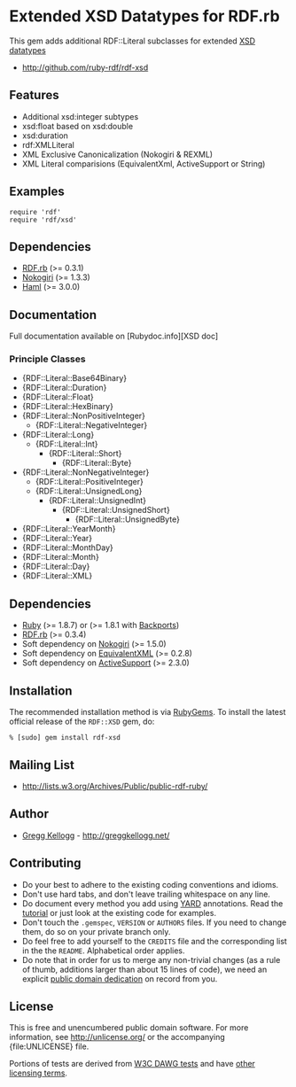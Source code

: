 # Extended XSD Datatypes for RDF.rb

This gem adds additional RDF::Literal subclasses for extended [XSD datatypes][]

* <http://github.com/ruby-rdf/rdf-xsd>

## Features

* Additional xsd:integer subtypes
* xsd:float based on xsd:double
* xsd:duration
* rdf:XMLLiteral
* XML Exclusive Canonicalization (Nokogiri & REXML)
* XML Literal comparisions (EquivalentXml, ActiveSupport or String)

## Examples

    require 'rdf'
    require 'rdf/xsd'

## Dependencies
* [RDF.rb](http://rubygems.org/gems/rdf) (>= 0.3.1)
* [Nokogiri](http://rubygems.org/gems/nokogiri) (>= 1.3.3)
* [Haml](https://rubygems.org/gems/haml) (>= 3.0.0)

## Documentation
Full documentation available on [Rubydoc.info][XSD doc]

### Principle Classes
* {RDF::Literal::Base64Binary}
* {RDF::Literal::Duration}
* {RDF::Literal::Float}
* {RDF::Literal::HexBinary}
* {RDF::Literal::NonPositiveInteger}
  * {RDF::Literal::NegativeInteger}
* {RDF::Literal::Long}
  * {RDF::Literal::Int}
    * {RDF::Literal::Short}
      * {RDF::Literal::Byte}
* {RDF::Literal::NonNegativeInteger}
  * {RDF::Literal::PositiveInteger}
  * {RDF::Literal::UnsignedLong}
    * {RDF::Literal::UnsignedInt}
      * {RDF::Literal::UnsignedShort}
        * {RDF::Literal::UnsignedByte}
* {RDF::Literal::YearMonth}
* {RDF::Literal::Year}
* {RDF::Literal::MonthDay}
* {RDF::Literal::Month}
* {RDF::Literal::Day}
* {RDF::Literal::XML}

## Dependencies

* [Ruby](http://ruby-lang.org/) (>= 1.8.7) or (>= 1.8.1 with [Backports][])
* [RDF.rb](http://rubygems.org/gems/rdf) (>= 0.3.4)
* Soft dependency on [Nokogiri](http://rubygems.org/gems/nokogiri) (>= 1.5.0)
* Soft dependency on [EquivalentXML](http://rubygems.org/gems/equivalent-xml) (>= 0.2.8)
* Soft dependency on [ActiveSupport](http://rubygems.org/gems/activesupport) (>= 2.3.0)

## Installation

The recommended installation method is via [RubyGems](http://rubygems.org/).
To install the latest official release of the `RDF::XSD` gem, do:

    % [sudo] gem install rdf-xsd

## Mailing List

* <http://lists.w3.org/Archives/Public/public-rdf-ruby/>

## Author

* [Gregg Kellogg](http://github.com/gkellogg) - <http://greggkellogg.net/>

Contributing
------------

* Do your best to adhere to the existing coding conventions and idioms.
* Don't use hard tabs, and don't leave trailing whitespace on any line.
* Do document every method you add using [YARD][] annotations. Read the
  [tutorial][YARD-GS] or just look at the existing code for examples.
* Don't touch the `.gemspec`, `VERSION` or `AUTHORS` files. If you need to
  change them, do so on your private branch only.
* Do feel free to add yourself to the `CREDITS` file and the corresponding
  list in the the `README`. Alphabetical order applies.
* Do note that in order for us to merge any non-trivial changes (as a rule
  of thumb, additions larger than about 15 lines of code), we need an
  explicit [public domain dedication][PDD] on record from you.

License
-------

This is free and unencumbered public domain software. For more information,
see <http://unlicense.org/> or the accompanying {file:UNLICENSE} file.

Portions of tests are derived from [W3C DAWG tests](http://www.w3.org/2001/sw/DataAccess/tests/) and have [other licensing terms](http://www.w3.org/2001/sw/DataAccess/tests/data-r2/LICENSE).

[Ruby]:       http://ruby-lang.org/
[RDF]:        http://www.w3.org/RDF/
[YARD]:       http://yardoc.org/
[YARD-GS]:    http://rubydoc.info/docs/yard/file/docs/GettingStarted.md
[PDD]:        http://lists.w3.org/Archives/Public/public-rdf-ruby/2010May/0013.html
[Backports]:  http://rubygems.org/gems/backports
[XSD Datatypes]: http://www.w3.org/TR/2004/REC-xmlschema-2-20041028/#built-in-datatypes
